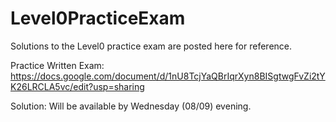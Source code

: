 # Level0PracticeExam

Solutions to the Level0 practice exam are posted here for reference.

Practice Written Exam:
https://docs.google.com/document/d/1nU8TcjYaQBrIqrXyn8BISgtwgFvZi2tYK26LRCLA5vc/edit?usp=sharing

Solution:
Will be available by Wednesday (08/09) evening.
